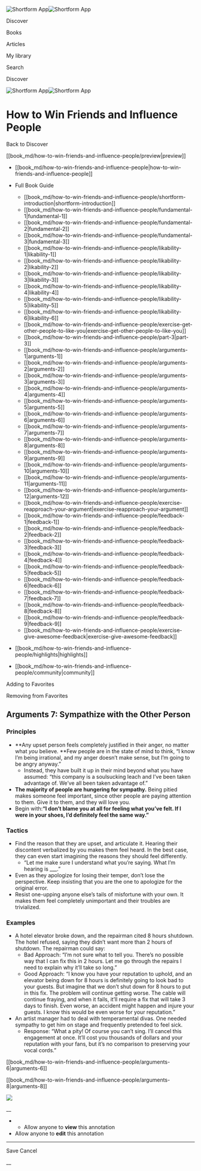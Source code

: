 ![Shortform App](/img/logo.36a2399e.svg)![Shortform App](/img/logo-dark.70c1b072.svg)

Discover

Books

Articles

My library

Search

Discover

![Shortform App](/img/logo.36a2399e.svg)![Shortform App](/img/logo-dark.70c1b072.svg)

# How to Win Friends and Influence People

Back to Discover

[[book_md/how-to-win-friends-and-influence-people/preview|preview]]

  * [[book_md/how-to-win-friends-and-influence-people|how-to-win-friends-and-influence-people]]
  * Full Book Guide

    * [[book_md/how-to-win-friends-and-influence-people/shortform-introduction|shortform-introduction]]
    * [[book_md/how-to-win-friends-and-influence-people/fundamental-1|fundamental-1]]
    * [[book_md/how-to-win-friends-and-influence-people/fundamental-2|fundamental-2]]
    * [[book_md/how-to-win-friends-and-influence-people/fundamental-3|fundamental-3]]
    * [[book_md/how-to-win-friends-and-influence-people/likability-1|likability-1]]
    * [[book_md/how-to-win-friends-and-influence-people/likability-2|likability-2]]
    * [[book_md/how-to-win-friends-and-influence-people/likability-3|likability-3]]
    * [[book_md/how-to-win-friends-and-influence-people/likability-4|likability-4]]
    * [[book_md/how-to-win-friends-and-influence-people/likability-5|likability-5]]
    * [[book_md/how-to-win-friends-and-influence-people/likability-6|likability-6]]
    * [[book_md/how-to-win-friends-and-influence-people/exercise-get-other-people-to-like-you|exercise-get-other-people-to-like-you]]
    * [[book_md/how-to-win-friends-and-influence-people/part-3|part-3]]
    * [[book_md/how-to-win-friends-and-influence-people/arguments-1|arguments-1]]
    * [[book_md/how-to-win-friends-and-influence-people/arguments-2|arguments-2]]
    * [[book_md/how-to-win-friends-and-influence-people/arguments-3|arguments-3]]
    * [[book_md/how-to-win-friends-and-influence-people/arguments-4|arguments-4]]
    * [[book_md/how-to-win-friends-and-influence-people/arguments-5|arguments-5]]
    * [[book_md/how-to-win-friends-and-influence-people/arguments-6|arguments-6]]
    * [[book_md/how-to-win-friends-and-influence-people/arguments-7|arguments-7]]
    * [[book_md/how-to-win-friends-and-influence-people/arguments-8|arguments-8]]
    * [[book_md/how-to-win-friends-and-influence-people/arguments-9|arguments-9]]
    * [[book_md/how-to-win-friends-and-influence-people/arguments-10|arguments-10]]
    * [[book_md/how-to-win-friends-and-influence-people/arguments-11|arguments-11]]
    * [[book_md/how-to-win-friends-and-influence-people/arguments-12|arguments-12]]
    * [[book_md/how-to-win-friends-and-influence-people/exercise-reapproach-your-argument|exercise-reapproach-your-argument]]
    * [[book_md/how-to-win-friends-and-influence-people/feedback-1|feedback-1]]
    * [[book_md/how-to-win-friends-and-influence-people/feedback-2|feedback-2]]
    * [[book_md/how-to-win-friends-and-influence-people/feedback-3|feedback-3]]
    * [[book_md/how-to-win-friends-and-influence-people/feedback-4|feedback-4]]
    * [[book_md/how-to-win-friends-and-influence-people/feedback-5|feedback-5]]
    * [[book_md/how-to-win-friends-and-influence-people/feedback-6|feedback-6]]
    * [[book_md/how-to-win-friends-and-influence-people/feedback-7|feedback-7]]
    * [[book_md/how-to-win-friends-and-influence-people/feedback-8|feedback-8]]
    * [[book_md/how-to-win-friends-and-influence-people/feedback-9|feedback-9]]
    * [[book_md/how-to-win-friends-and-influence-people/exercise-give-awesome-feedback|exercise-give-awesome-feedback]]
  * [[book_md/how-to-win-friends-and-influence-people/highlights|highlights]]
  * [[book_md/how-to-win-friends-and-influence-people/community|community]]



Adding to Favorites 

Removing from Favorites 

## Arguments 7: Sympathize with the Other Person

### Principles

  * **Any upset person feels completely justified in their anger, no matter what _you_ believe. **Few people are in the state of mind to think, “I know I’m being irrational, and my anger doesn’t make sense, but I’m going to be angry anyway.” 
    * Instead, they have built it up in their mind beyond what you have assumed: “this company is a soulsucking leach and I’ve been taken advantage of. We’ve all been taken advantage of.”
  * **The majority of people are hungering for sympathy.** Being pitied makes someone feel important, since other people are paying attention to them. Give it to them, and they will love you.
  * Begin with:**“I don’t blame you at all for feeling what you’ve felt. If I were in your shoes, I’d definitely feel the same way.”**



### Tactics

  * Find the reason that they are upset, and articulate it. Hearing their discontent verbalized by you makes them feel heard. In the best case, they can even start imagining the reasons they should feel differently.
    * “Let me make sure I understand what you’re saying. What I’m hearing is ___.”
  * Even as they apologize for losing their temper, don’t lose the perspective. Keep insisting that you are the one to apologize for the original error.
  * Resist one-upping anyone else’s tails of misfortune with your own. It makes them feel completely unimportant and their troubles are trivialized.



### Examples

  * A hotel elevator broke down, and the repairman cited 8 hours shutdown. The hotel refused, saying they didn’t want more than 2 hours of shutdown. The repairman could say:
    * Bad Approach: “I’m not sure what to tell you. There’s no possible way that I can fix this in 2 hours. Let me go through the repairs I need to explain why it’ll take so long.”
    * Good Approach: “I know you have your reputation to uphold, and an elevator being down for 8 hours is definitely going to look bad to your guests. But imagine that we don’t shut down for 8 hours to put in this fix. The problem will continue getting worse. The cable will continue fraying, and when it fails, it’ll require a fix that will take 3 days to finish. Even worse, an accident might happen and injure your guests. I know this would be even worse for your reputation.”
  * An artist manager had to deal with temperamental divas. One needed sympathy to get him on stage and frequently pretended to feel sick. 
    * Response: “What a pity! Of course you can’t sing. I’ll cancel this engagement at once. It’ll cost you thousands of dollars and your reputation with your fans, but it’s no comparison to preserving your vocal cords.”



[[book_md/how-to-win-friends-and-influence-people/arguments-6|arguments-6]]

[[book_md/how-to-win-friends-and-influence-people/arguments-8|arguments-8]]

![](https://bat.bing.com/action/0?ti=56018282&Ver=2&mid=d921a826-9356-4137-978d-e0bf43b4a0f6&sid=49fff5b0636c11eeb9c611038afc8668&vid=4a005010636c11ee80c703d4c4a7acd5&vids=0&msclkid=N&pi=0&lg=en-US&sw=800&sh=600&sc=24&nwd=1&tl=Shortform%20%7C%20Book&p=https%3A%2F%2Fwww.shortform.com%2Fapp%2Fbook%2Fhow-to-win-friends-and-influence-people%2Farguments-7&r=&lt=625&evt=pageLoad&sv=1&rn=111780)

__

  *   * Allow anyone to **view** this annotation
  * Allow anyone to **edit** this annotation



* * *

Save Cancel

__



